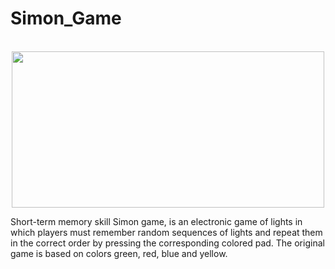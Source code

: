 # Simon_Game

<p align="center">
  <img src="https://user-images.githubusercontent.com/120545621/217704987-fb3788ff-bb1b-4be5-8653-9f0e5b4d089d.png" width="500" height="250"/>
</p>

Short-term memory skill Simon game, is an electronic game of lights in which players must remember random sequences of lights 
and repeat them in the correct order by pressing the corresponding colored pad. The original game is based on colors green, red, blue and yellow.
